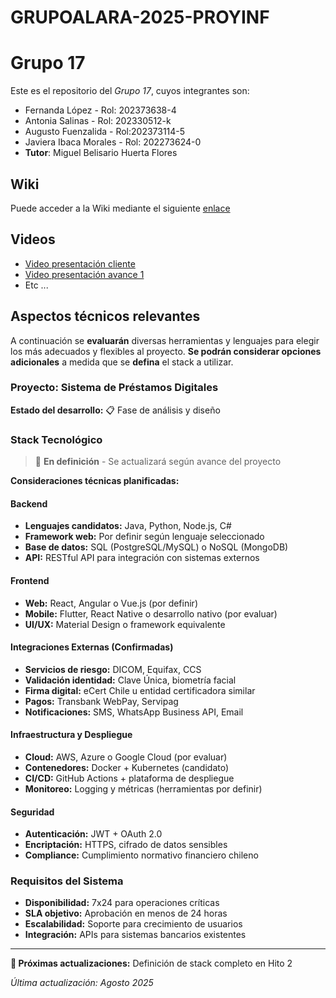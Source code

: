 # GRUPOALARA-2025-PROYINF
# Grupo 17

Este es el repositorio del *Grupo 17*, cuyos integrantes son:

* Fernanda López - Rol: 202373638-4
* Antonia Salinas - Rol: 202330512-k
* Augusto Fuenzalida - Rol:202373114-5
* Javiera Ibaca Morales - Rol: 202273624-0
* **Tutor**: Miguel Belisario Huerta Flores


## Wiki

Puede acceder a la Wiki mediante el siguiente [enlace](https://github.com/JavieraIMo/GRUPOALARA-2025-PROYINF/wiki)

## Videos

* [Video presentación cliente](https://aula.usm.cl/mod/resource/view.php?id=6926137)
* [Video presentación avance 1](https://www.youtube.com/)
* Etc ...

## Aspectos técnicos relevantes

A continuación se **evaluarán** diversas herramientas y lenguajes para elegir los más adecuados y flexibles al proyecto. **Se podrán considerar opciones adicionales** a medida que se **defina** el stack a utilizar.

### Proyecto: Sistema de Préstamos Digitales

**Estado del desarrollo:** 📋 Fase de análisis y diseño

### Stack Tecnológico
> 🚧 **En definición** - Se actualizará según avance del proyecto

**Consideraciones técnicas planificadas:**

#### Backend
- **Lenguajes candidatos:** Java, Python, Node.js, C#
- **Framework web:** Por definir según lenguaje seleccionado
- **Base de datos:** SQL (PostgreSQL/MySQL) o NoSQL (MongoDB)
- **API:** RESTful API para integración con sistemas externos

#### Frontend  
- **Web:** React, Angular o Vue.js (por definir)
- **Mobile:** Flutter, React Native o desarrollo nativo (por evaluar)
- **UI/UX:** Material Design o framework equivalente

#### Integraciones Externas (Confirmadas)
- **Servicios de riesgo:** DICOM, Equifax, CCS
- **Validación identidad:** Clave Única, biometría facial
- **Firma digital:** eCert Chile u entidad certificadora similar
- **Pagos:** Transbank WebPay, Servipag
- **Notificaciones:** SMS, WhatsApp Business API, Email

#### Infraestructura y Despliegue
- **Cloud:** AWS, Azure o Google Cloud (por evaluar)
- **Contenedores:** Docker + Kubernetes (candidato)
- **CI/CD:** GitHub Actions + plataforma de despliegue
- **Monitoreo:** Logging y métricas (herramientas por definir)

#### Seguridad
- **Autenticación:** JWT + OAuth 2.0
- **Encriptación:** HTTPS, cifrado de datos sensibles
- **Compliance:** Cumplimiento normativo financiero chileno

### Requisitos del Sistema
- **Disponibilidad:** 7x24 para operaciones críticas
- **SLA objetivo:** Aprobación en menos de 24 horas
- **Escalabilidad:** Soporte para crecimiento de usuarios
- **Integración:** APIs para sistemas bancarios existentes

---

**📅 Próximas actualizaciones:** Definición de stack completo en Hito 2

*Última actualización: Agosto 2025*
